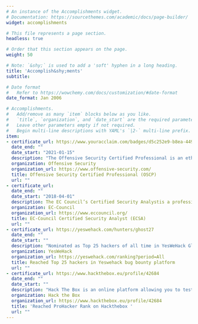 ```yaml
---
# An instance of the Accomplishments widget.
# Documentation: https://sourcethemes.com/academic/docs/page-builder/
widget: accomplishments

# This file represents a page section.
headless: true

# Order that this section appears on the page.
weight: 50

# Note: `&shy;` is used to add a 'soft' hyphen in a long heading.
title: 'Accomplish&shy;ments'
subtitle:

# Date format
#   Refer to https://wowchemy.com/docs/customization/#date-format
date_format: Jan 2006

# Accomplishments.
#   Add/remove as many `item` blocks below as you like.
#   `title`, `organization`, and `date_start` are the required parameters.
#   Leave other parameters empty if not required.
#   Begin multi-line descriptions with YAML's `|2-` multi-line prefix.
item:
- certificate_url: https://www.youracclaim.com/badges/d5c252e9-b8ea-4491-b6be-beda9e6331d2?source=linked_in_profile
  date_end: ""
  date_start: "2021-01-15"
  description: "The Offensive Security Certified Professional is an ethical hacking certification offered by Offensive Security that teaches penetration testing methodologies     and the use of the tools included with the Kali Linux."
  organization: Offensive Security
  organization_url: https://www.offensive-security.com/
  title: Offensive Security Certified Professional (OSCP)
  url: ""
- certificate_url: 
  date_end: ""
  date_start: "2018-04-01"
  description: The EC Council’s Certified Security Analystis a professional certification provided by the International Council of E-Commerce Consultants (EC-Council).
  organization: EC-Council
  organization_url: https://www.eccouncil.org/
  title: EC-Council Certified Security Analyst (ECSA)
  url: ""
- certificate_url: https://yeswehack.com/hunters/ghost27 
  date_end: ""
  date_start: ""
  description: "Nominated as Top 25 hackers of all time in YesWeHack Global Bug Bounty platform & VDP platform"
  organization: YesWeHack
  organization_url: https://yeswehack.com/ranking?period=All
  title: Reached Top 25 hackers in Yeswehack bug bounty platform
  url: ""
- certificate_url: https://www.hackthebox.eu/profile/42684
  date_end: ""
  date_start: ""
  description: "Hack The Box is an online platform allowing you to test your penetration testing skills and exchange ideas and methodologies with thousands of people in the       security field"
  organization: Hack the Box
  organization_url: https://www.hackthebox.eu/profile/42684
  title: 'Reached ProHacker Rank on Hackthebox '
  url: ""
---
```

